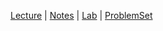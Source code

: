 [Lecture](https://youtu.be/5Jppcxc1Qzc) |
[Notes](https://cs50.harvard.edu/x/2022/notes/6/) |
[Lab](https://cs50.harvard.edu/x/2022/labs/6/) |
[ProblemSet](https://cs50.harvard.edu/x/2022/psets/6/)
